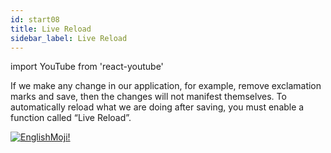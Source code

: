 ```yaml
---
id: start08
title: Live Reload
sidebar_label: Live Reload
---
```


import YouTube from 'react-youtube'


If we make any change in our application, for example, remove exclamation marks and save, then the changes will not manifest themselves. To automatically reload what we are doing after saving, you must enable a function called “Live Reload”.

<YouTube videoId='uISgghCjL38' />

[![EnglishMoji!](/img/logo/NeuroCoder.png)](https://vk.com/neurocoder)
